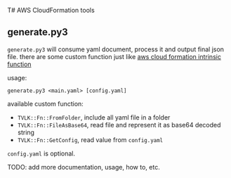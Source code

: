 T# AWS CloudFormation tools
## generate.py3
`generate.py3` will consume yaml document, process it and output final json file. there are some custom function just like [aws cloud formation intrinsic function](http://docs.aws.amazon.com/AWSCloudFormation/latest/UserGuide/intrinsic-function-reference.html)

usage:

    generate.py3 <main.yaml> [config.yaml]

available custom function:

 - `TVLK::Fn::FromFolder`, include all yaml file in a folder
 - `TVLK::Fn::FileAsBase64`, read file and represent it as base64 decoded string
 - `TVLK::Fn::GetConfig`, read value from `config.yaml`

`config.yaml` is optional.

TODO: add more documentation, usage, how to, etc.

